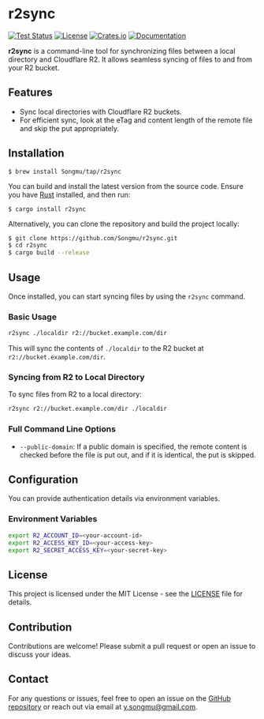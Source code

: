 # r2sync

[![Test Status](https://github.com/Songmu/r2sync/workflows/Rust/badge.svg)][actions]
[![License](https://img.shields.io/github/license/Songmu/r2sync)][license]
[![Crates.io](https://img.shields.io/crates/v/r2sync.svg)](https://crates.io/crates/r2sync)
[![Documentation](https://docs.rs/r2sync/badge.svg)](https://docs.rs/r2sync)

[actions]: https://github.com/Songmu/r2sync/actions?workflow=Rust
[license]: https://github.com/Songmu/r2sync/blob/main/LICENSE

**r2sync** is a command-line tool for synchronizing files between a local directory and Cloudflare R2. It allows seamless syncing of files to and from your R2 bucket.

## Features

- Sync local directories with Cloudflare R2 buckets.
- For efficient sync, look at the eTag and content length of the remote file and skip the put appropriately.

## Installation

```console
$ brew install Songmu/tap/r2sync
```

You can build and install the latest version from the source code. Ensure you have [Rust](https://www.rust-lang.org/) installed, and then run:

```console
$ cargo install r2sync
```

Alternatively, you can clone the repository and build the project locally:

```bash
$ git clone https://github.com/Songmu/r2sync.git
$ cd r2sync
$ cargo build --release
```

## Usage

Once installed, you can start syncing files by using the `r2sync` command.

### Basic Usage

```bash
r2sync ./localdir r2://bucket.example.com/dir
```

This will sync the contents of `./localdir` to the R2 bucket at `r2://bucket.example.com/dir`.

### Syncing from R2 to Local Directory

To sync files from R2 to a local directory:

```bash
r2sync r2://bucket.example.com/dir ./localdir
```

### Full Command Line Options

- `--public-domain`: If a public domain is specified, the remote content is checked before the file is put out, and if it is identical, the put is skipped.

## Configuration

You can provide authentication details via environment variables.

### Environment Variables

```bash
export R2_ACCOUNT_ID=<your-account-id>
export R2_ACCESS_KEY_ID=<your-access-key>
export R2_SECRET_ACCESS_KEY=<your-secret-key>
```

## License

This project is licensed under the MIT License - see the [LICENSE](LICENSE) file for details.

## Contribution

Contributions are welcome! Please submit a pull request or open an issue to discuss your ideas.

## Contact

For any questions or issues, feel free to open an issue on the [GitHub repository](https://github.com/Songmu/r2sync) or reach out via email at y.songmu@gmail.com.
